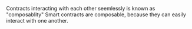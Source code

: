 Contracts interacting with each other seemlessly is known as "composablity"
Smart contracts are composable,
because they can easily interact with one another.
